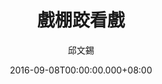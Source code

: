 ---
issue: 189
title: 戲棚跤看戲
author: 邱文錫
date: 2016-09-08T00:00:00.000+08:00
topic: 懷想
difficulty: 1
wikidata: Q98095561
wikidata_link: https://www.wikidata.org/wiki/Q98095561
author_wikidata_link: https://www.wikidata.org/wiki/Q98096294
author_wikidata: Q98096294
---